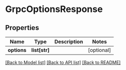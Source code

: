 # GrpcOptionsResponse

## Properties
Name | Type | Description | Notes
------------ | ------------- | ------------- | -------------
**options** | **list[str]** |  | [optional] 

[[Back to Model list]](../README.md#documentation-for-models) [[Back to API list]](../README.md#documentation-for-api-endpoints) [[Back to README]](../README.md)


